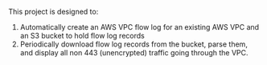 This project is designed to:
1. Automatically create an AWS VPC flow log for an existing AWS VPC and an S3 bucket to hold flow log records
2. Periodically download flow log records from the bucket, parse them, and display all non 443 (unencrypted) traffic going through the VPC.



